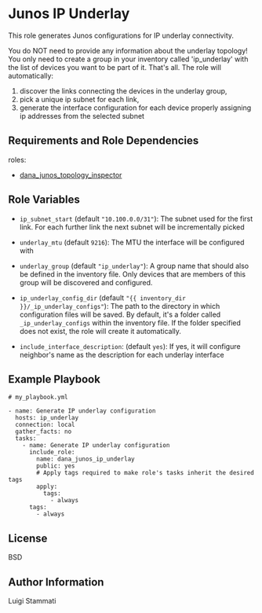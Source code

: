 Junos IP Underlay
=========

This role generates Junos configurations for IP underlay connectivity.

You do NOT need to provide any information about the underlay topology! 
You only need to create a group in your inventory called 'ip_underlay' with the
list of devices you want to be part of it. That's all. The role will automatically:

1. discover the links connecting the devices in the underlay group, 
2. pick a unique ip subnet for each link, 
3. generate the interface configuration for each device properly assigning 
ip addresses from the selected subnet


Requirements and Role Dependencies 
----------------------------------

roles:

* [dana_junos_topology_inspector](../dana_junos_topology_inspector/README.md)


Role Variables
--------------

* `ip_subnet_start` (default `"10.100.0.0/31"`): The subnet used for the first link. 
For each further link the next subnet will be incrementally picked 
* `underlay_mtu` (default `9216`): The MTU the interface will be configured with
* `underlay_group` (default `"ip_underlay"`): A group name that should also be defined in the inventory file. 
Only devices that are members of this group will be discovered and configured.
* `ip_underlay_config_dir` (default `"{{ inventory_dir }}/_ip_underlay_configs"`): The path to
the directory in which configuration files will be saved. By default, it's a folder
called `_ip_underlay_configs` within the inventory file. If the folder specified does 
not exist, the role will create it automatically.

* `include_interface_description`: (default `yes`): If yes, it will configure neighbor's name as the description 
for each underlay interface


Example Playbook
----------------

```
# my_playbook.yml

- name: Generate IP underlay configuration
  hosts: ip_underlay
  connection: local
  gather_facts: no
  tasks:
    - name: Generate IP underlay configuration
      include_role:
        name: dana_junos_ip_underlay
        public: yes
        # Apply tags required to make role's tasks inherit the desired tags
        apply:
          tags:
            - always
      tags:
        - always
```

License
-------

BSD

Author Information
------------------

Luigi Stammati